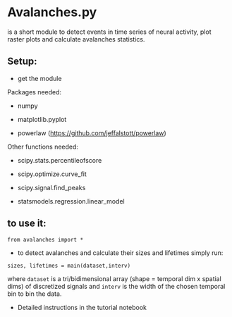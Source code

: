 # Avalanches.py 
is a short module to detect events in time series of neural activity, plot raster plots and  calculate avalanches statistics.


## Setup:

- get the module

Packages needed:

- numpy

- matplotlib.pyplot

- powerlaw (https://github.com/jeffalstott/powerlaw)


Other functions needed:
- scipy.stats.percentileofscore

- scipy.optimize.curve_fit

- scipy.signal.find_peaks

- statsmodels.regression.linear_model

## to use it: 


```from avalanches import * ```

- to detect avalanches and calculate their sizes and lifetimes simply run:

```
sizes, lifetimes = main(dataset,interv)
```
   where ```dataset``` is a tri/bidimensional array (shape = temporal dim x spatial dims) of discretized signals and ```interv``` is the width of the chosen temporal bin to bin the data.
   
- Detailed instructions in the tutorial notebook
